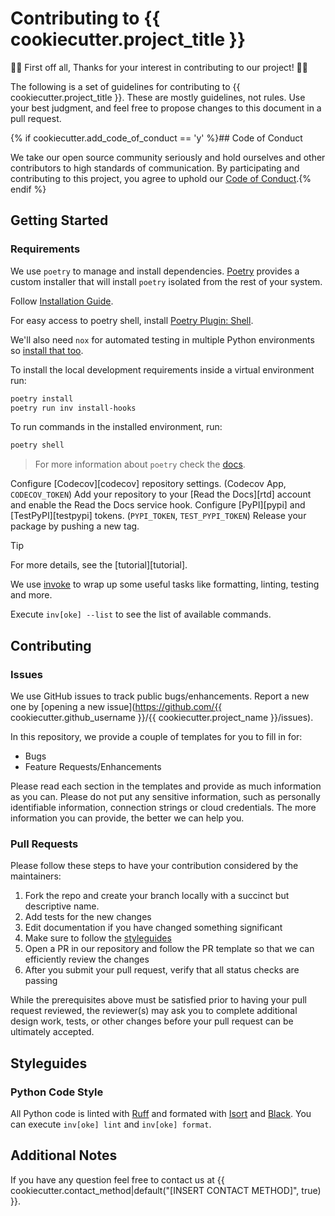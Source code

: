 # Contributing to {{ cookiecutter.project_title }}

👏🎉 First off all, Thanks for your interest in contributing to our project! 🎉👏

The following is a set of guidelines for contributing to {{ cookiecutter.project_title }}. These are
mostly guidelines, not rules. Use your best judgment, and feel free to propose changes to this document in a pull request.

{% if cookiecutter.add_code_of_conduct == 'y' %}## Code of Conduct

We take our open source community seriously and hold ourselves and other contributors to high standards of communication. By participating and contributing to this project, you agree to uphold our [Code of Conduct](CODE_OF_CONDUCT.md).{% endif %}

## Getting Started

### Requirements

We use `poetry` to manage and install dependencies. [Poetry](https://python-poetry.org/) provides a custom installer that will install `poetry` isolated from the rest of your system.

Follow [Installation Guide](https://python-poetry.org/docs/#installing-with-the-official-installer). 

For easy access to poetry shell, install [Poetry Plugin: Shell](https://github.com/python-poetry/poetry-plugin-shell).


We'll also need `nox` for automated testing in multiple Python environments so [install that too](https://nox.thea.codes/en/stable/).

To install the local development requirements inside a virtual environment run:

```sh
poetry install
poetry run inv install-hooks
```

To run commands in the installed environment, run:

```sh
poetry shell
```

> For more information about `poetry` check the [docs](https://python-poetry.org/docs/).


Configure [Codecov][codecov] repository settings. (Codecov App, `CODECOV_TOKEN`)
Add your repository to your [Read the Docs][rtd] account and enable the Read the Docs service hook.
Configure [PyPI][pypi] and [TestPyPI][testpypi] tokens. (`PYPI_TOKEN`, `TEST_PYPI_TOKEN`)
Release your package by pushing a new tag.

> [!TIP]
> For more details, see the [tutorial][tutorial].

We use [invoke](http://www.pyinvoke.org/) to wrap up some useful tasks like formatting, linting, testing and more.

Execute `inv[oke] --list` to see the list of available commands.

## Contributing

### Issues

We use GitHub issues to track public bugs/enhancements. Report a new one by [opening a new issue](https://github.com/{{ cookiecutter.github_username }}/{{ cookiecutter.project_name }}/issues).

In this repository, we provide a couple of templates for you to fill in for:

* Bugs
* Feature Requests/Enhancements

Please read each section in the templates and provide as much information as you can. Please do not put any sensitive information,
such as personally identifiable information, connection strings or cloud credentials. The more information you can provide, the better we can help you.

### Pull Requests

Please follow these steps to have your contribution considered by the maintainers:

1. Fork the repo and create your branch locally with a succinct but descriptive name.
2. Add tests for the new changes
3. Edit documentation if you have changed something significant
4. Make sure to follow the [styleguides](#styleguides)
5. Open a PR in our repository and follow the PR template so that we can efficiently review the changes
6. After you submit your pull request, verify that all status checks are passing

While the prerequisites above must be satisfied prior to having your pull request reviewed, the reviewer(s) may ask you to complete additional design
work, tests, or other changes before your pull request can be ultimately accepted.

## Styleguides

### Python Code Style

All Python code is linted with [Ruff](https://github.com/astral-sh/ruff) and formated with
[Isort](https://github.com/PyCQA/isort) and [Black](https://github.com/psf/black). You can
execute `inv[oke] lint` and `inv[oke] format`.

## Additional Notes

If you have any question feel free to contact us at {{ cookiecutter.contact_method|default("[INSERT CONTACT METHOD]", true) }}.
